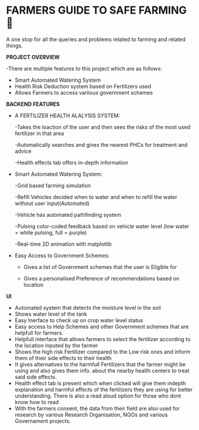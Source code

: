 # FARMERS GUIDE TO SAFE FARMING  🌾

A one stop for all the queries and problems related to farming and related things.

**PROJECT OVERVIEW**

-There are multiple features to this project which are as follows:
  - Smart Automated Watering System 
  - Health Risk Deduction system based on Fertilizers used 
  - Allows Farmers to access variious government schemes 

 
**BACKEND FEATURES**


- A FERTILIZER HEALTH ALALYSIS SYSTEM:

  -Takes the loaction of the user and then sees the risks of the most used fertilizer in that area
 
  -Automatically searches and gives the nearest PHCs for treatment and advice

  -Health effects tab offers in-depth information
   

- Smart Automated Watering System:
  
  -Grid based farming simulation
  
  -Refill Vehicles decided when to water and when to refill the water without user input(Automated)
  
  -Vehicle has automated pathfinding system
  
  -Pulsing color-coded feedback based on vehicle water level (low water = white pulsing, full = purple)
  
  -Real-time 2D animation with matplotlib


- Easy Access to Government Schemes:
  
  - Gives a list of Government schemes that the user is Eligible for
 
  - Gives a personalised Preference of recommendations based on location



**UI**

- Automated system that detects the moisture level in the soil
- Shows water level of the tank  
- Easy Inerface to check up on crop water level status
- Easy access to Help Schemes and other Government schemes that are helpfull for farmers.
- Helpfull interface that allows farmers to select the fertilizer according to the location inputed by the farmer
- Shows the high risk Fertilizer compared to the Low risk ones and inform them of their side effects to their health
- It gives alternatives to the harmfull Fertilizers that the farmer might be using and also gives them info. about the nearby health centers to treat said side effects.
- Health effect tab is present which when clicked will give them indepth explanation and harmful effects of the fertilizers they are using for better understanding. There is also a read aloud option for those who dont know how to read
- With the farmers consent, the data from their field are also used for research by various Research Organisation, NGOs and various Governament projects. 
